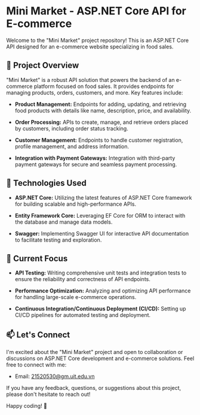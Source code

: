 # Mini Market - ASP.NET Core API for E-commerce

Welcome to the "Mini Market" project repository! This is an ASP.NET Core API designed for an e-commerce website specializing in food sales.

## 🚀 Project Overview

"Mini Market" is a robust API solution that powers the backend of an e-commerce platform focused on food sales. It provides endpoints for managing products, orders, customers, and more. Key features include:
  
- **Product Management:** Endpoints for adding, updating, and retrieving food products with details like name, description, price, and availability.

- **Order Processing:** APIs to create, manage, and retrieve orders placed by customers, including order status tracking.

- **Customer Management:** Endpoints to handle customer registration, profile management, and address information.

- **Integration with Payment Gateways:** Integration with third-party payment gateways for secure and seamless payment processing.

## 🔧 Technologies Used

- **ASP.NET Core:** Utilizing the latest features of ASP.NET Core framework for building scalable and high-performance APIs.

- **Entity Framework Core:** Leveraging EF Core for ORM to interact with the database and manage data models.

- **Swagger:** Implementing Swagger UI for interactive API documentation to facilitate testing and exploration.


## 🌱 Current Focus

- **API Testing:** Writing comprehensive unit tests and integration tests to ensure the reliability and correctness of API endpoints.

- **Performance Optimization:** Analyzing and optimizing API performance for handling large-scale e-commerce operations.

- **Continuous Integration/Continuous Deployment (CI/CD):** Setting up CI/CD pipelines for automated testing and deployment.

## 📫 Let's Connect

I'm excited about the "Mini Market" project and open to collaboration or discussions on ASP.NET Core development and e-commerce solutions. Feel free to connect with me:

- Email: 21520530@gm.uit.edu.vn

If you have any feedback, questions, or suggestions about this project, please don't hesitate to reach out!

Happy coding! 🌟

